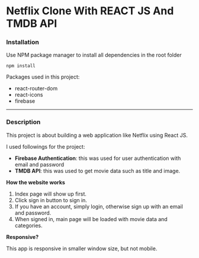 #  Netflix Clone With REACT JS And TMDB API

### Installation
Use NPM package manager to install all dependencies in the root folder

```
npm install
```
Packages used in this project:
- react-router-dom
- react-icons
- firebase
___

### Description
This project is about building a web application like Netflix using React JS. 

I used followings for the project:
- **Firebase Authentication**: this was used for user authentication with email and password
- **TMDB API**: this was used to get movie data such as title and image.

**How the website works**
1. Index page will show up first.
2. Click sign in button to sign in.
3. If you have an account, simply login, otherwise sign up with an email and password.
4. When signed in, main page will be loaded with movie data and categories.

**Responsive?**

This app is responsive in smaller window size, but not mobile.